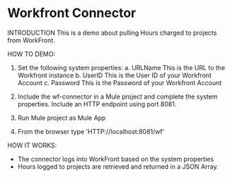 Workfront Connector
==============================


INTRODUCTION
  This is a demo about pulling Hours charged to projects from WorkFront.
  
  HOW TO DEMO:
  1. Set the following system properties:
    a. URLName This is the URL to the Workfront instance
    b. UserID This is the User ID of your Workfront Account
  	c. Password This is the Password of your Workfront Account
  
  2. Include the wf-connector in a Mule project and complete the system properties. 
     Include an HTTP endpoint using port 8081.

  3. Run Mule project as Mule App
  
  4. From the browser type 'HTTP://localhost:8081/wf'
  

HOW IT WORKS:
   - The connector logs into WorkFront based on the system properties
   - Hours logged to projects are retrieved and returned in a JSON Array.
